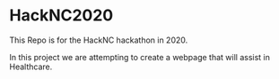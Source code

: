 # HackNC2020
This Repo is for the HackNC hackathon in 2020.

In this project we are attempting to create a webpage that will assist in Healthcare.